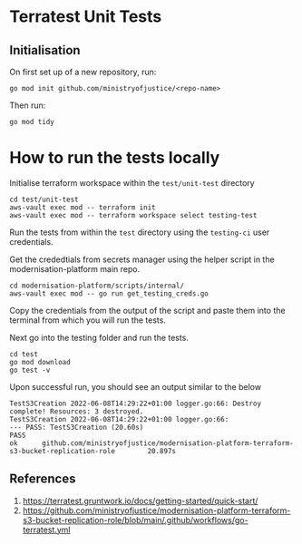 # Terratest Unit Tests

## Initialisation

On first set up of a new repository, run:

```
go mod init github.com/ministryofjustice/<repo-name>
```

Then run:

```
go mod tidy
```

# How to run the tests locally

Initialise terraform workspace within the `test/unit-test` directory

```
cd test/unit-test
aws-vault exec mod -- terraform init
aws-vault exec mod -- terraform workspace select testing-test
```

Run the tests from within the `test` directory using the `testing-ci` user credentials.

Get the crededtials from secrets manager using the helper script in the modernisation-platform main repo.

```
cd modernisation-platform/scripts/internal/
aws-vault exec mod -- go run get_testing_creds.go
```

Copy the credentials from the output of the script and paste them into the terminal from which you will run the tests.

Next go into the testing folder and run the tests.

```
cd test
go mod download
go test -v
```

Upon successful run, you should see an output similar to the below

```
TestS3Creation 2022-06-08T14:29:22+01:00 logger.go:66: Destroy complete! Resources: 3 destroyed.
TestS3Creation 2022-06-08T14:29:22+01:00 logger.go:66: 
--- PASS: TestS3Creation (20.60s)
PASS
ok      github.com/ministryofjustice/modernisation-platform-terraform-s3-bucket-replication-role        20.897s
```

## References

1. https://terratest.gruntwork.io/docs/getting-started/quick-start/
2. https://github.com/ministryofjustice/modernisation-platform-terraform-s3-bucket-replication-role/blob/main/.github/workflows/go-terratest.yml

